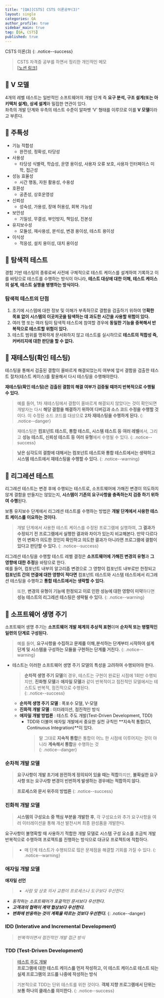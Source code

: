 ```yaml
---
title: "[QA][CSTS] CSTS 이론공부(3)"
layout: single
categories: QA
author_profile: true
sidebar_main: true
tag: [QA, CSTS]
published: true
---
```


CSTS 이론(3)
{: .notice--success}

> CSTS 자격증 공부를 하면서 정리한 개인적인 메모    
> [[노션 링크]](https://lelernrn.notion.site/QA-262ca40c46968129acc6c6603a9ff02b?source=copy_link)


## 📝 V 모델
4개의 레벨 테스트는 일반적인 소프트웨어의 개발 단계 즉 **요구 분석, 구조 설계(또는 아키텍처 설계), 상세 설계**와 밀접한 연관이 있다.   
좌측의 개발 단계와 우측의 테스트 수준이 알파벳 ‘V’ 형태를 이루므로 이를 **V 모델**이라고 부른다.




## 📝 주특성

- 기능 적합성
    - 완전성, 정확성, 타당성
- 사용성
    - 타당성 식별력, 학습성, 운영 용이성, 사용자 오류 보호, 사용자 인터페이스 미학, 접근성
- 성능 효율성
    - 시간 행동, 자원 활용성, 수용성
- 호환성
    - 공존성, 상호운영성
- 신뢰성
    - 성숙성, 가용성, 장애 허용성, 회복 가능성
- 보안성
    - 기밀성, 무결성, 부인방지, 책임성, 진본성
- 유지보수성
    - 모듈성, 재사용성, 분석성, 변경 용이성, 테스트 용이성
- 이식성
    - 적응성, 설치 용이성, 대치 용이성



## 📝 탐색적 테스트
경험 기반 테스팅의 종류로써 사전에 구체적으로 테스트 케이스를 설계하여 기록하고 이를 바탕으로 테스트를 수행하는 방식이 아니라, **테스트 대상에 대한 이해, 테스트 케이스의 설계, 테스트 실행을 병행하는 방식이다.**

### 탐색적 테스트의 단점

1. 초기에 시스템에 대한 정보 및 이해가 부족하므로 결함을 검출하기 위하여 명**확한 목표 없이 시스템의 이곳저곳을 탐색하는 데 과도한 시간을 사용할 위험이 있다.**
2. 여러 명 또는 여러 팀이 탐색적 테스트에 참여할 경우에 **동일한 기능을 중복해서 반복적으로 테스트할 위험이 있다.**
3. 테스트 범위를 명확하게 문서화하지 않고 테스트를 실시하므로 **테스트의 적합성 즉, 커버리지에 대한 판단을 할 수 없다.**



## 📝 재테스팅(확인 테스팅)
테스팅을 통해서 검출된 결함이 올바르게 해결되었는지 여부에 앞서 결함을 검출한 테스트 절차(테스트 케이스)를 활용해서 다시 테스팅을 수행해야한다.

**재테스팅(확인 테스팅)은 검출된 결함의 해결 여부가 검증될 때까지 반복적으로 수행될 수 있다.**

> 예를 들어, 1차 재테스팅에서 결함이 올바르게 해결되지 않았다는 것이 확인되면 개발자는 다시 **해당 결함을 해결하기 위하여 디버깅과 소스 코드 수정을 수행할 것**이다. 이 수정된 소드 코드를 대상으로 **2차 재테스팅을 수행하게 된다.**
{: .notice--danger}

> 재테스팅은 **컴포넌트 테스트, 통합 테스트, 시스템 테스트 등** **여러 레벨**에서, 그리고 **성능 테스트, 신뢰성 테스트 등** **여러 유형**에서 수행될 수 있다.
{: .notice--success}


> **낮은 심각도의 결함에 대해서는 컴포넌트 테스트와 통합 테스트에서는 생략하고 시스템 테스트에서 재테스팅을 수행할 수 있다.**
{: .notice--warning}



## 📝 리그레션 테스트
리그레션 테스트는 변경 후에 수행되는 테스트로, 소프트웨어에 가해진 변경이 의도하지 않게 결함을 만들지는 않았는지, **시스템이 기존의 요구사항을 충족하는지 검증 하기 위하여 수행**된다.

보통 유지보수 단계에서 리그레션 테스트를 수행하는 방법은 **개발 단계에서 사용한 테스트 케이스를 이요하는 것이다.**

> 개발 단계에서 사용한 테스트 케이스를 수정된 프로그램에 실행하여, **그 결과가 수정되기 전 프로그램에서 실행한 결과와 차이가 있는지 비교해본다. 만약 다르다면 이 변화가 의도한 것인지 확인하고 의도한 결과가 아니라면 프로그램에 결함이 있다고 판단할 수 있다.**
{: .notice--success}



리그레션 테스팅을 수행할 테스트 레벨 결정은 **소프트웨어에 가해진 변경의 유형**과 **그 영향에 대한 추정**을 바탕으로 한다.   
예를 들어, 컴포넌트 내부의 알고리즘 변경으로 그 영향이 컴포넌트 내부로만 한정되고 **컴포넌트 간의 연결에 대한 영향이 적다면** 컴포넌트 테스트와 시스템 테스트에서 리그레션 테스팅을 수행하고 **통합 테스트에서는 생략할 수 있다.**   

> 또한, **변경의 유형이 기능에 한정되고 이로 인한 성능에 대한 영향이 미약**하다면 **성능 테스트의 리그레션 테스팅은 생략될 수 있다.**
{: .notice--warning}



## 📝 소프트웨어 생명 주기
소프트웨어 생명 주기는 **소프트웨어 개발 체계의 추상적 표현**이며 **순차적 또는 병렬적인 일련의 단계로 구성된다.**

> 예를 들어, **요구사항을 수집하고 문제를 이해,분석하는 단계부터 시작하여 설계 단계 및 시스템을 구성하는 모듈을 구현하는 단계를 거친다.**
{: .notice--warning} 

- 테스트는 이러한 소프트웨어 생명 주기 모델의 특성을 고려하여 수행되어야 한다.

    > **순차적 생명 주기 모델**의 경우, 테스트는 구현이 완료된 시점에 1회만 수행되지만, **진화형 모델**과 **애자일 모델**과 같이 반복적이고 점진적인 모델에서는 테스트도 반복적, 점진적으로 수행된다.   
    {: .notice--success}

    - **순차적 생명 주기 모델** : 폭포수 모델, V-모델
    - **진화적 개발 모델** : 이터레이션, 점진적인 방식
    - **애자일 개발 방법론** : 테스트 주도 개발(Test-Driven Development, TDD)
        - TDD와 더불어 애자일 개발에서 중요한 실천 규칙인 **지속적 통합(CI, Continuous Integration)**이 있다.         
            > 말 그대로 **지속적 통합**은 통합이 어느 한 시점에 이루어지는 것이 아니라 **계속해서 통합**을 수행하는 것  
    {: .notice--danger}
    

### 순차적 개발 모델

> **요구사항이 개발 초기에 완전하게 정의되어 있을 때는 적합**하지만, **불확실한 요구사항 또는 요구사항 변경이 빈번하게 발생하는 경우에는 적합하지 않다.**
> 

> **프로세스와 문서 위주의 방법론**
{: .notice--success}

### 진화적 개발 모델

> **시스템의 구성요소 중 핵심 부분을 개발한 후**,  각 구성요소와 추가 요구사항을 여러 이터레이션을 통해 개선 발전시켜 최종 완성품을 개발한다.
> 


요구사항이 불명확할 때 사용하기 적합한 개발 모델로 시스템 구성 요소를 조금씩 개발 반복적으로 수행하여 프로젝트를 진행하는 방식으로 대규모 프로젝트에 적합하다.   
> - 매 단계 테스트가 수행되므로 많은 문제점을 해결할 기회를 가질 수 있다.
{: .notice--warning}

### 애자일 개발 모델


**애자일 선언**
> - *사람 및 상호 의사 교환이 프로세스나 도구보다 우선한다.*
- *동작하는 소프트웨어가 포괄적인 문서보다 우선한다.*
- ***고객과의 협력이 계약 협상보다 우선한다.***
- ***변화에 반응하는 것이 계획을 따르는 것보다 우선한다.***
{: .notice--danger}

### IDD (Interative and Incremental Development)

> *반복적이면서 점진적인 개발 접근 방식*
> 

### TDD (Test-Driven Development)

> **<u>테스트 주도 개발</u>**   
> **프로그램에 대한 테스트 케이스를 먼저 작성하고, 이 테스트 케이스로 테스트 되는 실제 프로그램의 코드를 나중에 작성하는 방식**

> 기본적으로 TDD는 단위 테스트를 위한 것이다.
**객체 지향 프로그램에서 단위는 보통 하나의 클래스를 의미한다.**
{: .notice--success}